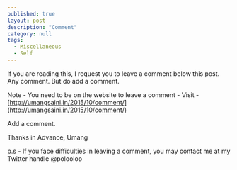 ```yaml
---
published: true 
layout: post
description: "Comment"
category: null
tags: 
  - Miscellaneous
  - Self
---
```


If you are reading this, I request you to leave a comment below this post.
Any comment. But do add a comment.

Note - You need to be on the website to leave a comment -
Visit - [http://umangsaini.in/2015/10/comment/](http://umangsaini.in/2015/10/comment/) 

Add a comment.



Thanks in Advance,
Umang

p.s - If you face difficulties in leaving a comment, you may contact me at my Twitter handle @poloolop
